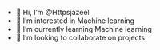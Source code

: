 - 👋 Hi, I’m @Httpsjazeel
- 👀 I’m interested in Machine learning
- 🌱 I’m currently learning Machine learning
- 💞️ I’m looking to collaborate on projects

<!---
Httpsjazeel/Httpsjazeel is a ✨ special ✨ repository because its `README.md` (this file) appears on your GitHub profile.
You can click the Preview link to take a look at your changes.
--->
